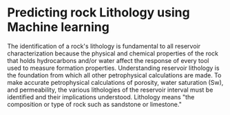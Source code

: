 # Predicting rock Lithology using Machine learning

The identification of a rock's lithology is fundamental to all reservoir characterization because the physical and chemical properties of the rock that holds hydrocarbons and/or water affect the response of every tool used to measure formation properties. Understanding reservoir lithology is the foundation from which all other petrophysical calculations are made. To make accurate petrophysical calculations of porosity, water saturation (Sw), and permeability, the various lithologies of the reservoir interval must be identified and their implications understood. Lithology means "the composition or type of rock such as sandstone or limestone."
